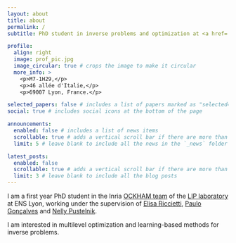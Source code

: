 ```yaml
---
layout: about
title: about
permalink: /
subtitle: PhD student in inverse problems and optimization at <a href='#https://www.ens-lyon.fr'>ENS Lyon</a>

profile:
  align: right
  image: prof_pic.jpg
  image_circular: true # crops the image to make it circular
  more_info: >
    <p>M7-1H29,</p>
    <p>46 allée d'Italie,</p>
    <p>69007 Lyon, France.</p>

selected_papers: false # includes a list of papers marked as "selected={true}"
social: true # includes social icons at the bottom of the page

announcements:
  enabled: false # includes a list of news items
  scrollable: true # adds a vertical scroll bar if there are more than 3 news items
  limit: 5 # leave blank to include all the news in the `_news` folder

latest_posts:
  enabled: false
  scrollable: true # adds a vertical scroll bar if there are more than 3 new posts items
  limit: 3 # leave blank to include all the blog posts
---
```


I am a first year PhD student in the Inria [OCKHAM team](https://team.inria.fr/ockham/fr/) of the [LIP laboratory](https://www.ens-lyon.fr/LIP/) at ENS Lyon, working under the supervision of [Elisa Riccietti](https://perso.ens-lyon.fr/elisa.riccietti/), [Paulo Gonçalves](http://perso.ens-lyon.fr/paulo.goncalves/) and [Nelly Pustelnik](http://perso.ens-lyon.fr/nelly.pustelnik/).

I am interested in multilevel optimization and learning-based methods for inverse problems.
